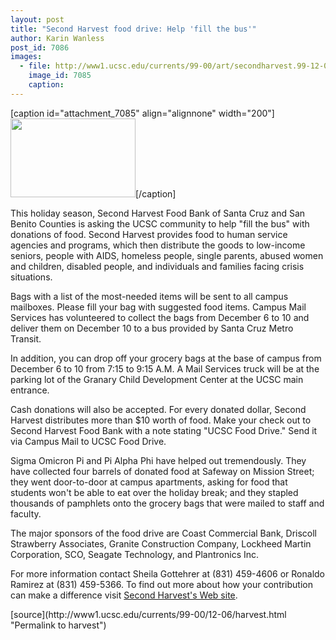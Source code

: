 ```yaml
---
layout: post
title: "Second Harvest food drive: Help 'fill the bus'"
author: Karin Wanless
post_id: 7086
images:
  - file: http://www1.ucsc.edu/currents/99-00/art/secondharvest.99-12-06.200.gif
    image_id: 7085
    caption: 
---
```


[caption id="attachment_7085" align="alignnone" width="200"]<a href="http://localhost/mysite/wp-content/uploads/1999/12/secondharvest.99-12-06.200.gif"><img class="size-full wp-image-7085" src="http://localhost/mysite/wp-content/uploads/1999/12/secondharvest.99-12-06.200.gif" alt="" width="200" height="126" /></a>[/caption]
<p>
  This holiday season, Second Harvest Food Bank of Santa Cruz and San Benito Counties is asking the UCSC community to help "fill the bus" with donations of food. Second Harvest provides food to human service agencies and programs, which then distribute the goods to low-income seniors, people with AIDS, homeless people, single parents, abused women and children, disabled people, and individuals and families facing crisis situations.
</p>Bags with a list of the most-needed items will be sent to all campus mailboxes. Please fill your bag with suggested food items. Campus Mail Services has volunteered to collect the bags from December 6 to 10 and deliver them on December 10 to a bus provided by Santa Cruz Metro Transit.
<p>
  In addition, you can drop off your grocery bags at the base of campus from December 6 to 10 from 7:15 to 9:15 A.M. A Mail Services truck will be at the parking lot of the Granary Child Development Center at the UCSC main entrance.
</p>
<p>
  Cash donations will also be accepted. For every donated dollar, Second Harvest distributes more than $10 worth of food. Make your check out to Second Harvest Food Bank with a note stating "UCSC Food Drive." Send it via Campus Mail to UCSC Food Drive.
</p>
<p>
  Sigma Omicron Pi and Pi Alpha Phi have helped out tremendously. They have collected four barrels of donated food at Safeway on Mission Street; they went door-to-door at campus apartments, asking for food that students won't be able to eat over the holiday break; and they stapled thousands of pamphlets onto the grocery bags that were mailed to staff and faculty.
</p>
<p>
  The major sponsors of the food drive are Coast Commercial Bank, Driscoll Strawberry Associates, Granite Construction Company, Lockheed Martin Corporation, SCO, Seagate Technology, and Plantronics Inc.
</p>
<p>
  For more information contact Sheila Gottehrer at (831) 459-4606 or Ronaldo Ramirez at (831) 459-5366. To find out more about how your contribution can make a difference visit <a href="http://www.thefoodbank.org/">Second Harvest's Web site</a>.<a href="http://www.thefoodbank.org/"></a>
</p>
<p>

</p>
[source](http://www1.ucsc.edu/currents/99-00/12-06/harvest.html "Permalink to harvest")
